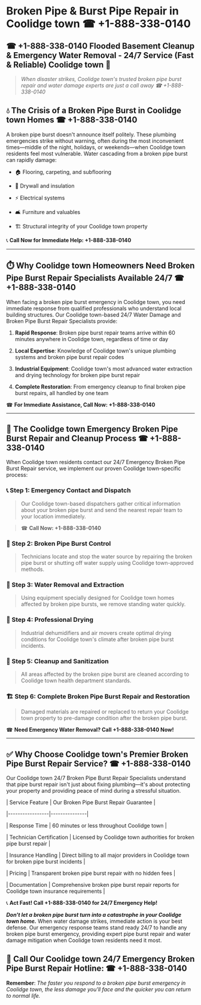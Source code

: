 # Broken Pipe & Burst Pipe Repair in Coolidge town ☎ +1-888-338-0140  
## ☎ +1-888-338-0140 Flooded Basement Cleanup & Emergency Water Removal - 24/7 Service (Fast & Reliable) Coolidge town 🚨  

> *When disaster strikes, Coolidge town's trusted broken pipe burst repair and water damage experts are just a call away ☎ +1-888-338-0140*  

## 💧 The Crisis of a Broken Pipe Burst in Coolidge town Homes ☎ +1-888-338-0140  

A broken pipe burst doesn't announce itself politely. These plumbing emergencies strike without warning, often during the most inconvenient times—middle of the night, holidays, or weekends—when Coolidge town residents feel most vulnerable. Water cascading from a broken pipe burst can rapidly damage:  

* 🏠 Flooring, carpeting, and subflooring  
* 🧱 Drywall and insulation  
* ⚡ Electrical systems  
* 🛋️ Furniture and valuables  
* 🏗️ Structural integrity of your Coolidge town property  

📞 **Call Now for Immediate Help: +1-888-338-0140**  

---  

## ⏱️ Why Coolidge town Homeowners Need Broken Pipe Burst Repair Specialists Available 24/7 ☎ +1-888-338-0140  

When facing a broken pipe burst emergency in Coolidge town, you need immediate response from qualified professionals who understand local building structures. Our Coolidge town-based 24/7 Water Damage and Broken Pipe Burst Repair Specialists provide:  

1. **Rapid Response**: Broken pipe burst repair teams arrive within 60 minutes anywhere in Coolidge town, regardless of time or day  
2. **Local Expertise**: Knowledge of Coolidge town's unique plumbing systems and broken pipe burst repair codes  
3. **Industrial Equipment**: Coolidge town's most advanced water extraction and drying technology for broken pipe burst repair  
4. **Complete Restoration**: From emergency cleanup to final broken pipe burst repairs, all handled by one team  

☎ **For Immediate Assistance, Call Now: +1-888-338-0140**  

---  

## 🔧 The Coolidge town Emergency Broken Pipe Burst Repair and Cleanup Process ☎ +1-888-338-0140  

When Coolidge town residents contact our 24/7 Emergency Broken Pipe Burst Repair service, we implement our proven Coolidge town-specific process:  

### 📞 Step 1: Emergency Contact and Dispatch  
> Our Coolidge town-based dispatchers gather critical information about your broken pipe burst and send the nearest repair team to your location immediately.  
> ☎ **Call Now: +1-888-338-0140**  

### 🚿 Step 2: Broken Pipe Burst Control  
> Technicians locate and stop the water source by repairing the broken pipe burst or shutting off water supply using Coolidge town-approved methods.  

### 🌊 Step 3: Water Removal and Extraction  
> Using equipment specially designed for Coolidge town homes affected by broken pipe bursts, we remove standing water quickly.  

### 💨 Step 4: Professional Drying  
> Industrial dehumidifiers and air movers create optimal drying conditions for Coolidge town's climate after broken pipe burst incidents.  

### 🧼 Step 5: Cleanup and Sanitization  
> All areas affected by the broken pipe burst are cleaned according to Coolidge town health department standards.  

### 🏗️ Step 6: Complete Broken Pipe Burst Repair and Restoration  
> Damaged materials are repaired or replaced to return your Coolidge town property to pre-damage condition after the broken pipe burst.  

☎ **Need Emergency Water Removal? Call +1-888-338-0140 Now!**  

---  

## ✅ Why Choose Coolidge town's Premier Broken Pipe Burst Repair Service? ☎ +1-888-338-0140  

Our Coolidge town 24/7 Broken Pipe Burst Repair Specialists understand that pipe burst repair isn't just about fixing plumbing—it's about protecting your property and providing peace of mind during a stressful situation.  

| Service Feature | Our Broken Pipe Burst Repair Guarantee |  
|-----------------|---------------|  
| Response Time | 60 minutes or less throughout Coolidge town |  
| Technician Certification | Licensed by Coolidge town authorities for broken pipe burst repair |  
| Insurance Handling | Direct billing to all major providers in Coolidge town for broken pipe burst incidents |  
| Pricing | Transparent broken pipe burst repair with no hidden fees |  
| Documentation | Comprehensive broken pipe burst repair reports for Coolidge town insurance requirements |  

📞 **Act Fast! Call +1-888-338-0140 for 24/7 Emergency Help!**  

***Don't let a broken pipe burst turn into a catastrophe in your Coolidge town home.*** When water damage strikes, immediate action is your best defense. Our emergency response teams stand ready 24/7 to handle any broken pipe burst emergency, providing expert pipe burst repair and water damage mitigation when Coolidge town residents need it most.  

## 📱 Call Our Coolidge town 24/7 Emergency Broken Pipe Burst Repair Hotline: ☎ +1-888-338-0140  

**Remember**: *The faster you respond to a broken pipe burst emergency in Coolidge town, the less damage you'll face and the quicker you can return to normal life.*